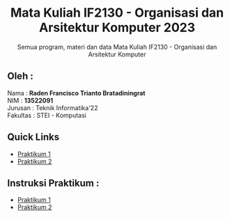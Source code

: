 <div align="center">
<h1>Mata Kuliah IF2130 - Organisasi dan Arsitektur Komputer 2023</h1>
Semua program, materi dan data Mata Kuliah IF2130 - Organisasi dan Arsitektur Komputer   
</div> 

## Oleh : 
Nama : **Raden Francisco Trianto Bratadiningrat**  
NIM : **13522091**   
Jurusan : Teknik Informatika'22  
Fakultas : STEI - Komputasi  

## Quick Links
- [Praktikum 1](https://github.com/NoHaitch/Orkom_2023/tree/main/Praktikum/Praktikum_1)
- [Praktikum 2](https://github.com/NoHaitch/Orkom_2023/tree/main/Praktikum/Praktikum_2)

## Instruksi Praktikum :
- [Praktikum 1](https://docs.google.com/document/d/1tnB8q_mMsl0FyZHU8P41Ya2baeDcJBQ-ByF6CzZ1ZuA/edit?usp=sharing)
- [Praktikum 2](https://docs.google.com/document/d/1DJDQFSAryemO2HeK5VuFxlH1e0MMWW3OoByMcGS86yU/edit)
